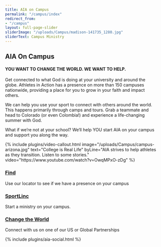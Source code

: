 ```yaml
---
title: AIA on Campus
permalink: "/campus/index"
redirect_from:
- "/campus"
layout: full-page-slider
sliderImage: "/uploads/Campus/madison-141735_1280.jpg"
sliderText: Campus Ministry
---
```


<div class="container">
<h2 class="title text-center">AIA <span class="light first-color">On Campus</span></h2>
<h4 class="title text-center first-color">YOU WANT TO CHANGE THE WORLD. WE WANT TO HELP.</h4>
<p>Get connected to what God is doing at your university and around the globe. Athletes in Action has a presence on more than 150 campuses nationwide, providing a place for you to grow in your faith and impact others.</p>
<p>We can help you use your sport to connect with others around the world. This happens primarily through camps and tours. Grab a teammate and head to Colorado (or even Colombia!) and experience a life-changing summer with God.</p>
<p>What if we’re not at your school? We‘ll help YOU start AIA on your campus and support you along the way.</p>
</div>
{% include plugins/video-callout.html image="/uploads/Campus/campus-arizona.jpg" text="College is Real Life" byLine="AIA strives to help athletes as they transition. Listen to some stories." video="https://www.youtube.com/watch?v=OwqMPxO-zDg" %}
<div class="container mt20">
    <div class="row">
        <div class="col-md-4">
            <div class="service vertical text-center">
                <span class="service-icon">
                    <i class="icon-pointer"></i>
                </span>
                <div class="service-content">
                    <h3 class="service-title title-underblock dark text-uppercase text-center">
                        <a href="/campus/find">Find</a>
                    </h3>
                    <p><span>Use our locator to see if we have a presence on your campus</span></p>
                </div>
            </div>
        </div>
        <div class="col-md-4">
            <div class="service vertical text-center">
                <span class="service-icon">
                    <i class="fa fa-building"></i>
                </span>
                <div class="service-content">
                    <h3 class="service-title title-underblock dark text-uppercase text-center"><a href="/campus/sportlinc">SportLinc</a></h3>
                    <p><span>Start a ministry on your campus.</span></p>
                </div>
            </div>
        </div>
        <div class="col-md-4">
            <div class="service vertical text-center">
                <span class="service-icon"><i class="icon-globe"></i></span>
                <div class="service-content">
                    <h3 class="service-title title-underblock dark text-uppercase text-center"><a href="/partnership">Change the World</a></h3>
                    <p>Connect with us on one of our US or Global Partnerships</p>
                </div>
            </div>
        </div>
    </div>
    <div class="row">
        {% include plugins/aia-social.html %}
    </div>
</div>

